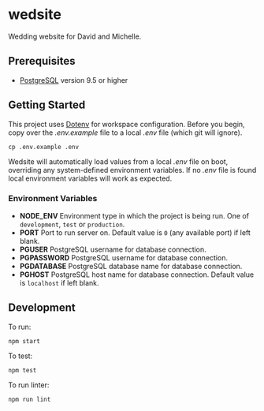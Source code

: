# wedsite

Wedding website for David and Michelle.

## Prerequisites

- [PostgreSQL](https://www.postgresql.org/) version 9.5 or higher

## Getting Started

This project uses [Dotenv](https://www.npmjs.com/package/dotenv) for workspace configuration. Before you begin, copy over the _.env.example_ file to a local _.env_ file (which git will ignore).

    cp .env.example .env

Wedsite will automatically load values from a local _.env_ file on boot, overriding any system-defined environment variables. If no _.env_ file is found local environment variables will work as expected.

### Environment Variables

* **NODE_ENV** Environment type in which the project is being run. One of `development`, `test` or `production`.
* **PORT** Port to run server on. Default value is `0` (any available port) if left blank.
* **PGUSER** PostgreSQL username for database connection.
* **PGPASSWORD** PostgreSQL username for database connection.
* **PGDATABASE** PostgreSQL database name for database connection.
* **PGHOST** PostgreSQL host name for database connection. Default value is `localhost` if left blank.

## Development

To run:

    npm start

To test:

    npm test

To run linter:

    npm run lint
